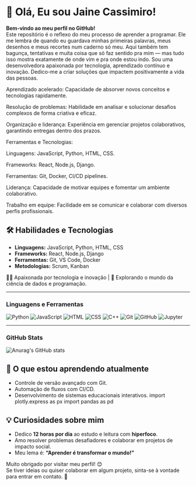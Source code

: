 # 👋 Olá, Eu sou Jaine Cassimiro!

**Bem-vindo ao meu perfil no GitHub!**  
Este repositório é o reflexo do meu processo de aprender a programar.
Ele me lembra de quando eu guardava minhas primeiras palavras, meus desenhos e meus recortes num caderno só meu.
Aqui também tem bagunça, tentativas e muita coisa que só faz sentido pra mim — mas tudo isso mostra exatamente de onde vim e pra onde estou indo.
Sou uma desenvolvedora apaixonada por tecnologia, aprendizado contínuo e inovação. Dedico-me a criar soluções que impactem positivamente a vida das pessoas.

Aprendizado acelerado: Capacidade de absorver novos conceitos e tecnologias rapidamente.

Resolução de problemas: Habilidade em analisar e solucionar desafios complexos de forma criativa e eficaz.

Organização e liderança: Experiência em gerenciar projetos colaborativos, garantindo entregas dentro dos prazos.

Ferramentas e Tecnologias:

Linguagens: JavaScript, Python, HTML, CSS.

Frameworks: React, Node.js, Django.

Ferramentas: Git, Docker, CI/CD pipelines.

Liderança: Capacidade de motivar equipes e fomentar um ambiente colaborativo.

Trabalho em equipe: Facilidade em se comunicar e colaborar com diversos perfis profissionais.

## 🛠️ **Habilidades e Tecnologias**
- **Linguagens:** JavaScript, Python, HTML, CSS
- **Frameworks:** React, Node.js, Django
- **Ferramentas:** Git, VS Code, Docker
- **Metodologias:** Scrum, Kanban


 👩‍💻 Apaixonada por tecnologia e inovação | 🌱 Explorando o mundo da ciência de dados e programação.

---

### **Linguagens e Ferramentas**
![Python](https://img.shields.io/badge/-Python-05122A?style=flat&logo=python)
![JavaScript](https://img.shields.io/badge/-JavaScript-05122A?style=flat&logo=javascript)
![HTML](https://img.shields.io/badge/-HTML-05122A?style=flat&logo=html5)
![CSS](https://img.shields.io/badge/-CSS-05122A?style=flat&logo=css3)
![C++](https://img.shields.io/badge/-C++-05122A?style=flat&logo=cplusplus)
![Git](https://img.shields.io/badge/-Git-05122A?style=flat&logo=git)
![GitHub](https://img.shields.io/badge/-GitHub-05122A?style=flat&logo=github)
![Jupyter](https://img.shields.io/badge/-Jupyter-05122A?style=flat&logo=jupyter)

---

### **GitHub Stats**
![Anurag's GitHub stats](https://github-readme-stats.vercel.app/api?username=anuraghazra&theme=dark&show_icons=true)






## 🌱 **O que estou aprendendo atualmente**
- Controle de versão avançado com Git.
- Automação de fluxos com CI/CD.
- Desenvolvimento de sistemas educacionais interativos.
import plotly.express as px
import pandas as pd





## 💡 **Curiosidades sobre mim**
- Dedico **12 horas por dia** ao estudo e leitura com **hiperfoco**.
- Amo resolver problemas desafiadores e colaborar em projetos de impacto social.
- Meu lema é: **“Aprender é transformar o mundo!”**




Muito obrigado por visitar meu perfil! 😊  
Se tiver ideias ou quiser colaborar em algum projeto, sinta-se à vontade para entrar em contato. 🚀

